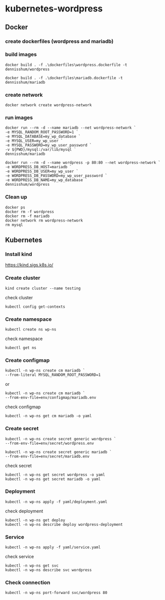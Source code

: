 # kubernetes-wordpress

## Docker

### create dockerfiles (wordpress and mariadb)
### build images
```
docker build . -f .\dockerfiles\wordpress.dockerfile -t dennisshum/wordpress
```
```
docker build . -f .\dockerfiles\mariadb.dockerfile -t dennisshum/mariadb
```
### create network
```
docker network create wordpress-network
```
### run images
```
docker run --rm -d --name mariadb --net wordpress-network `
-e MYSQL_RANDOM_ROOT_PASSWORD=1 `
-e MYSQL_DATABASE=my_wp_database `
-e MYSQL_USER=my_wp_user `
-e MYSQL_PASSWORD=my_wp_user_password `
-v ${PWD}/mysql:/var/lib/mysql `
dennisshum/mariadb
```
```
docker run --rm -d --name wordpress -p 80:80 --net wordpress-network `
-e WORDPRESS_DB_HOST=mariadb `
-e WORDPRESS_DB_USER=my_wp_user `
-e WORDPRESS_DB_PASSWORD=my_wp_user_password `
-e WORDPRESS_DB_NAME=my_wp_database `
dennisshum/wordpress
```
### Clean up
```
docker ps
docker rm -f wordpress
docker rm -f mariadb
docker network rm wordpress-network
rm mysql
```

## Kubernetes

### Install kind
https://kind.sigs.k8s.io/

### Create cluster
```
kind create cluster --name testing
```
check cluster
```
kubectl config get-contexts
```

### Create namespace
```
kubectl create ns wp-ns
```
check namespace
```
kubectl get ns
```

### Create configmap
```
kubectl -n wp-ns create cm mariadb `
--from-literal MYSQL_RANDOM_ROOT_PASSWORD=1
```
or
```
kubectl -n wp-ns create cm mariadb `
--from-env-file=env/configmap/mariadb.env
```
check configmap
```
kubectl -n wp-ns get cm mariadb -o yaml
```

### Create secret
```
kubectl -n wp-ns create secret generic wordpress `
--from-env-file=env/secret/wordpress.env
```
```
kubectl -n wp-ns create secret generic mariadb `
--from-env-file=env/secret/mariadb.env
```
check secret
```
kubectl -n wp-ns get secret wordpress -o yaml
kubectl -n wp-ns get secret mariadb -o yaml
```

### Deployment
```
kubectl -n wp-ns apply -f yaml/deployment.yaml
```
check deployment
```
kubectl -n wp-ns get deploy
kubectl -n wp-ns describe deploy wordpress-deployment
```

### Service
```
kubectl -n wp-ns apply -f yaml/service.yaml
```
check service
```
kubectl -n wp-ns get svc
kubectl -n wp-ns describe svc wordpress
```

### Check connection
```
kubectl -n wp-ns port-forward svc/wordpress 80
```